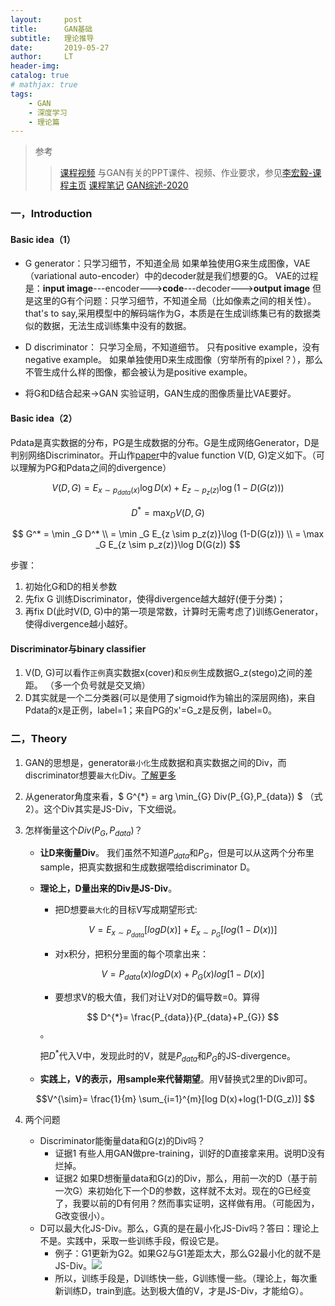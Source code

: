```yaml
---
layout:     post
title:      GAN基础
subtitle:   理论推导
date:       2019-05-27
author:     LT
header-img: 
catalog: true
# mathjax: true
tags:
    - GAN
    - 深度学习
    - 理论篇
---
```



>参考
>>[课程视频](https://www.bilibili.com/video/BV1Up411R7Lk)
>>与GAN有关的PPT课件、视频、作业要求，参见[李宏毅-课程主页](http://speech.ee.ntu.edu.tw/~tlkagk/courses_MLDS18.html)
>>[课程笔记](http://www.gwylab.com/note-gans.html)
>>[GAN综述-2020](https://mp.weixin.qq.com/s/iLAE_WR-rQrqd4dtYWB_gA)


### 一，Introduction
#### Basic idea（1）
+ G generator：只学习细节，不知道全局
如果单独使用G来生成图像，VAE（variational auto-encoder）中的decoder就是我们想要的G。
VAE的过程是：**input image**---encoder--->**code**---decoder--->**output image**
但是这里的G有个问题：只学习细节，不知道全局（比如像素之间的相关性）。that's to say,采用模型中的解码端作为G，本质是在生成训练集已有的数据类似的数据，无法生成训练集中没有的数据。

+ D discriminator：
只学习全局，不知道细节。
只有positive example，没有negative example。
如果单独使用D来生成图像（穷举所有的pixel？），那么不管生成什么样的图像，都会被认为是positive example。

+ 将G和D结合起来->GAN
实验证明，GAN生成的图像质量比VAE要好。


#### Basic idea（2）
Pdata是真实数据的分布，PG是生成数据的分布。G是生成网络Generator，D是判别网络Discriminator。开山作[paper](https://arxiv.org/abs/1406.2661)中的value function V(D, G)定义如下。（可以理解为PG和Pdata之间的divergence）

$$ V(D, G) = E_{ x \sim p_{data}(x)}\log D(x)+ E_{z \sim p_z(z)}\log (1-D(G(z))) $$

$$ D^*= \max_D V(D, G) $$

$$
G^* = \min _G D^* \\
      = \min _G E_{z \sim p_z(z)}\log (1-D(G(z))) \\
      = \max _G E_{z \sim p_z(z)}\log D(G(z))
$$

步骤：
1. 初始化G和D的相关参数
2. 先fix G 训练Discriminator，使得divergence越大越好(便于分类)；
3. 再fix D(此时V(D, G)中的第一项是常数，计算时无需考虑了)训练Generator，使得divergence越小越好。

#### Discriminator与binary classifier
1. V(D, G)可以看作`正例`真实数据x(cover)和`反例`生成数据G_z(stego)之间的差距。
（多一个负号就是交叉熵）
2. D其实就是一个二分类器(可以是使用了sigmoid作为输出的深层网络)，来自Pdata的x是正例，label=1；来自PG的x'=G_z是反例，label=0。



### 二，Theory
1. GAN的思想是，generator`最小化`生成数据和真实数据之间的Div，而discriminator想要`最大化`Div。[了解更多](https://leeeliu.github.io/2020/04/10/MLE和GAN和flow/)
2. 从generator角度来看，$ G^{*} = arg  \min_{G} Div(P_{G},P_{data}) $ （式2）。这个Div其实是JS-Div，下文细说。
3. 怎样衡量这个$Div(P_{G},P_{data})$？
    - **让D来衡量Div**。
    我们虽然不知道$P_{data}$和$P_{G}$，但是可以从这两个分布里sample，把真实数据和生成数据喂给discriminator D。
    - **理论上，D量出来的Div是JS-Div**。
        * 把D想要`最大化`的目标V写成期望形式:

        $$ V = E_{x \sim P_{data}}[log D(x)] + E_{x \sim P_{G}}[log (1-D(x))] $$

        * 对x积分，把积分里面的每个项拿出来：

        $$ V = P_{data}(x)logD(x) + P_{G}(x)log[1-D(x)] $$

        * 要想求V的极大值，我们对让V对D的偏导数=0。算得

        $$ D^{*}= \frac{P_{data}}{P_{data}+P_{G}} $$。

        把$D^{*}$代入V中，发现此时的V，就是$P_{data}$和$P_{G}$的JS-divergence。
    - **实践上，V的表示，用sample来代替期望**。用V替换式2里的Div即可。

    $$V^{\sim}= \frac{1}{m} \sum_{i=1}^{m}[log D(x)+log(1-D(G_z))] $$
    
4. 两个问题
    - Discriminator能衡量data和G(z)的Div吗？
        * 证据1
        有些人用GAN做pre-training，训好的D直接拿来用。说明D没有烂掉。
        * 证据2
        如果D想衡量data和G(z)的Div，那么，用前一次的D（基于前一次G）来初始化下一个D的参数，这样就不太对。现在的G已经变了，我要以前的D有何用？然而事实证明，这样做有用。（可能因为，G改变很小）。
    - D可以最大化JS-Div。那么，G真的是在最小化JS-Div吗？答曰：理论上不是。实践中，采取一些训练手段，假设它是。
        * 例子：G1更新为G2。如果G2与G1差距太大，那么G2最小化的就不是JS-Div。![](https://img-1300025586.cos.ap-shanghai.myqcloud.com/G1toG2.png)
        * 所以，训练手段是，D训练快一些，G训练慢一些。（理论上，每次重新训练D，train到底。达到极大值的V，才是JS-Div，才能给G）。